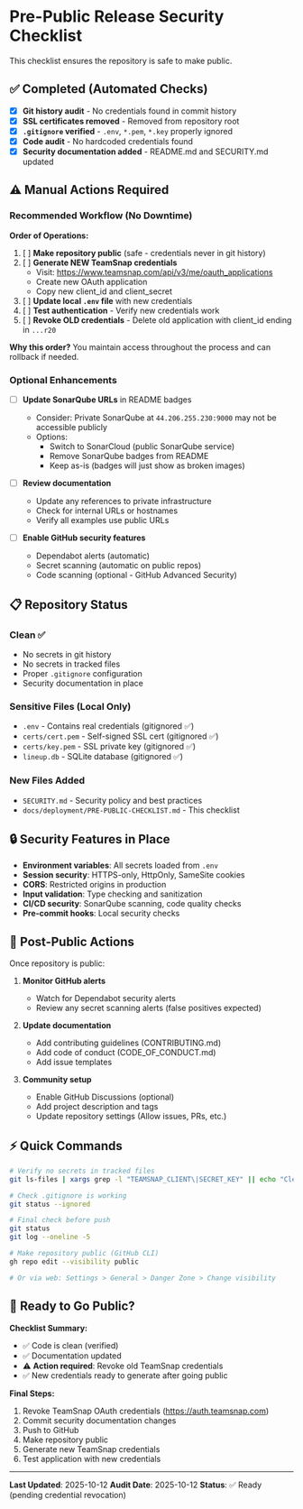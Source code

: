 # Pre-Public Release Security Checklist

This checklist ensures the repository is safe to make public.

## ✅ Completed (Automated Checks)

- [x] **Git history audit** - No credentials found in commit history
- [x] **SSL certificates removed** - Removed from repository root
- [x] **`.gitignore` verified** - `.env`, `*.pem`, `*.key` properly ignored
- [x] **Code audit** - No hardcoded credentials found
- [x] **Security documentation added** - README.md and SECURITY.md updated

## ⚠️ Manual Actions Required

### Recommended Workflow (No Downtime)

**Order of Operations:**

1. [ ] **Make repository public** (safe - credentials never in git history)
2. [ ] **Generate NEW TeamSnap credentials**
   - Visit: https://www.teamsnap.com/api/v3/me/oauth_applications
   - Create new OAuth application
   - Copy new client_id and client_secret
3. [ ] **Update local `.env` file** with new credentials
4. [ ] **Test authentication** - Verify new credentials work
5. [ ] **Revoke OLD credentials** - Delete old application with client_id ending in `...r20`

**Why this order?** You maintain access throughout the process and can rollback if needed.

### Optional Enhancements

- [ ] **Update SonarQube URLs** in README badges
  - Consider: Private SonarQube at `44.206.255.230:9000` may not be accessible publicly
  - Options:
    - Switch to SonarCloud (public SonarQube service)
    - Remove SonarQube badges from README
    - Keep as-is (badges will just show as broken images)

- [ ] **Review documentation**
  - Update any references to private infrastructure
  - Check for internal URLs or hostnames
  - Verify all examples use public URLs

- [ ] **Enable GitHub security features**
  - Dependabot alerts (automatic)
  - Secret scanning (automatic on public repos)
  - Code scanning (optional - GitHub Advanced Security)

## 📋 Repository Status

### Clean ✅
- No secrets in git history
- No secrets in tracked files
- Proper `.gitignore` configuration
- Security documentation in place

### Sensitive Files (Local Only)
- `.env` - Contains real credentials (gitignored ✅)
- `certs/cert.pem` - Self-signed SSL cert (gitignored ✅)
- `certs/key.pem` - SSL private key (gitignored ✅)
- `lineup.db` - SQLite database (gitignored ✅)

### New Files Added
- `SECURITY.md` - Security policy and best practices
- `docs/deployment/PRE-PUBLIC-CHECKLIST.md` - This checklist

## 🔒 Security Features in Place

- **Environment variables**: All secrets loaded from `.env`
- **Session security**: HTTPS-only, HttpOnly, SameSite cookies
- **CORS**: Restricted origins in production
- **Input validation**: Type checking and sanitization
- **CI/CD security**: SonarQube scanning, code quality checks
- **Pre-commit hooks**: Local security checks

## 📝 Post-Public Actions

Once repository is public:

1. **Monitor GitHub alerts**
   - Watch for Dependabot security alerts
   - Review any secret scanning alerts (false positives expected)

2. **Update documentation**
   - Add contributing guidelines (CONTRIBUTING.md)
   - Add code of conduct (CODE_OF_CONDUCT.md)
   - Add issue templates

3. **Community setup**
   - Enable GitHub Discussions (optional)
   - Add project description and tags
   - Update repository settings (Allow issues, PRs, etc.)

## ⚡ Quick Commands

```bash
# Verify no secrets in tracked files
git ls-files | xargs grep -l "TEAMSNAP_CLIENT\|SECRET_KEY" || echo "Clean"

# Check .gitignore is working
git status --ignored

# Final check before push
git status
git log --oneline -5

# Make repository public (GitHub CLI)
gh repo edit --visibility public

# Or via web: Settings > General > Danger Zone > Change visibility
```

## 🚀 Ready to Go Public?

**Checklist Summary:**
- ✅ Code is clean (verified)
- ✅ Documentation updated
- ⚠️ **Action required**: Revoke old TeamSnap credentials
- ✅ New credentials ready to generate after going public

**Final Steps:**
1. Revoke TeamSnap OAuth credentials (https://auth.teamsnap.com)
2. Commit security documentation changes
3. Push to GitHub
4. Make repository public
5. Generate new TeamSnap credentials
6. Test application with new credentials

---

**Last Updated**: 2025-10-12
**Audit Date**: 2025-10-12
**Status**: ✅ Ready (pending credential revocation)
